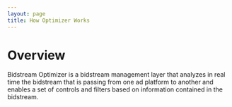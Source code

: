 ```yaml
---
layout: page
title: How Optimizer Works
---
```


# Overview

Bidstream Optimizer is a bidstream management layer that analyzes in real time the bidstream that is passing from one ad platform to another and enables a set of controls and filters based on information contained in the bidstream.
